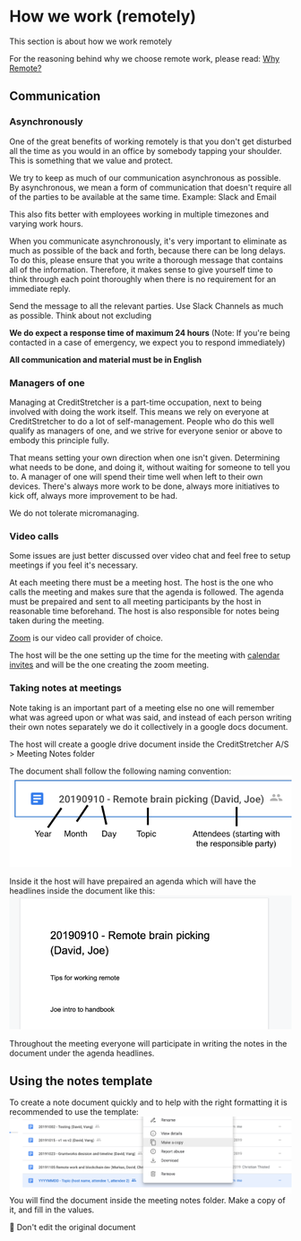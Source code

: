 # How we work (remotely)

This section is about how we work remotely

For the reasoning behind why we choose remote work, please read: [Why Remote?](https://github.com/creditstretcher/handbook/blob/master/why-remote.md)


## Communication

### Asynchronously

One of the great benefits of working remotely is that you don't get disturbed all the time as you would in an office by somebody tapping your shoulder. This is something that we value and protect. 

We try to keep as much of our communication asynchronous as possible. By asynchronous, we mean a form of communication that doesn't require all of the parties to be available at the same time. 
Example: Slack and Email

This also fits better with employees working in multiple timezones and varying work hours.

When you communicate asynchronously, it's very important to eliminate as much as possible of the back and forth, because there can be long delays. To do this, please ensure that you write a thorough message that contains all of the information. Therefore, it makes sense to give yourself time to think through each point thoroughly when there is no requirement for an immediate reply.

Send the message to all the relevant parties. Use Slack Channels as much as possible. Think about not excluding 

**We do expect a response time of maximum 24 hours**
(Note: If you're being contacted in a case of emergency, we expect you to respond immediately)

**All communication and material must be in English**

### Managers of one

Managing at CreditStretcher is a part-time occupation, next to being involved with doing the work itself. This means we rely on everyone at CreditStretcher to do a lot of self-management. People who do this well qualify as managers of one, and we strive for everyone senior or above to embody this principle fully.

That means setting your own direction when one isn't given. Determining what needs to be done, and doing it, without waiting for someone to tell you to. A manager of one will spend their time well when left to their own devices. There's always more work to be done, always more initiatives to kick off, always more improvement to be had.

We do not tolerate micromanaging.

### Video calls
Some issues are just better discussed over video chat and feel free to setup meetings if you feel it's necessary.

At each meeting there must be a meeting host. The host is the one who calls the meeting and makes sure that the agenda is followed. The agenda must be prepaired and sent to all meeting participants by the host in reasonable time beforehand. The host is also responsible for notes being taken during the meeting. 

[Zoom](https://github.com/creditstretcher/handbook/blob/master/tools.md#zoom) is our video call provider of choice. 

The host will be the one setting up the time for the meeting with [calendar invites](https://github.com/creditstretcher/handbook/blob/master/tools.md#calendar) and will be the one creating the zoom meeting.

### Taking notes at meetings

Note taking is an important part of a meeting else no one will remember what was agreed upon or what was said, and instead of each person writing their own notes separately we do it collectively in a google docs document.

The host will create a google drive document inside the CreditStretcher A/S > Meeting Notes folder

The document shall follow the following naming convention:
![alt Meeting notes naming](https://github.com/creditstretcher/handbook/blob/master/assets/images/meeting-notes-naming.png?raw=true)

Inside it the host will have prepaired an agenda which will have the headlines inside the document like this:
![alt Meeting notes agenda](https://github.com/creditstretcher/handbook/blob/master/assets/images/meeting-notes-agenda.png?raw=true)

Throughout the meeting everyone will participate in writing the notes in the document under the agenda headlines.

## Using the notes template
To create a note document quickly and to help with the right formatting it is recommended to use the template:
![alt Meeting notes template](https://github.com/creditstretcher/handbook/blob/master/assets/images/meeting-notes-template.png?raw=true)
You will find the document inside the meeting notes folder. Make a copy of it, and fill in the values.

🚫 Don't edit the original document 
